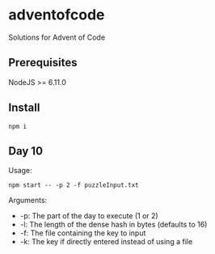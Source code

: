 # adventofcode
Solutions for Advent of Code

## Prerequisites

NodeJS >= 6.11.0

## Install

```
npm i
```

## Day 10

Usage:
```
npm start -- -p 2 -f puzzleInput.txt
```

Arguments:
* -p: The part of the day to execute (1 or 2)
* -l: The length of the dense hash in bytes (defaults to 16)
* -f: The file containing the key to input
* -k: The key if directly entered instead of using a file
